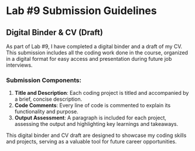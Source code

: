 # Lab #9 Submission Guidelines
## Digital Binder & CV (Draft)

As part of Lab #9, I have completed a digital binder and a draft of my CV. This submission includes all the coding work done in the course, organized in a digital format for easy access and presentation during future job interviews.

### Submission Components:
1. **Title and Description**: Each coding project is titled and accompanied by a brief, concise description.
2. **Code Comments**: Every line of code is commented to explain its functionality and purpose.
3. **Output Assessment**: A paragraph is included for each project, assessing the output and highlighting key learnings and takeaways.

This digital binder and CV draft are designed to showcase my coding skills and projects, serving as a valuable tool for future career opportunities.